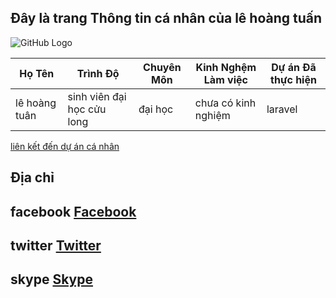 ## Đây là trang Thông tin cá nhân của lê hoàng tuấn
 
![GitHub Logo](https://scontent.fvca1-2.fna.fbcdn.net/v/t1.0-9/22549624_354616728316187_2449452456203250384_n.jpg?_nc_cat=110&_nc_oc=AQlVggb_MLsi3fIEBl4csHYXYZoheXsL6RRycdhzoLDe_0vDF0KUKrNGgVTS1rykh_4&_nc_ht=scontent.fvca1-2.fna&oh=27f440c6996d249e975ccdba231ba669&oe=5D1A605F)

Họ Tên | Trình Độ | Chuyên Môn | Kinh Nghệm Làm việc | Dự án Đã thực hiện
------------ | ------------- | ------------- | ------------- | -------------
lê hoàng tuân | sinh viên đại học cửu long | đại học | chưa có kinh nghiệm | laravel


[liên kết đến dự án cá nhân](https://github.com/mystogan13897/1611020032-Lehoangtuan)

## Địa chỉ
## facebook [Facebook](https://www.facebook.com/profile.php?id=100013035889036)
## twitter [Twitter](https://twitter.com/lhongtu30648858?lang=en)
## skype [Skype](https://secure.skype.com/portal/overview)


